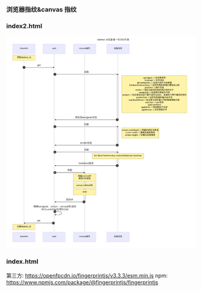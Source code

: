 ### 浏览器指纹&canvas 指纹

### index2.html

![./src/assets/images/case.png](./src/assets/images/case.png)

### index.html

第三方: https://openfpcdn.io/fingerprintjs/v3.3.3/esm.min.js
npm: https://www.npmjs.com/package/@fingerprintjs/fingerprintjs
